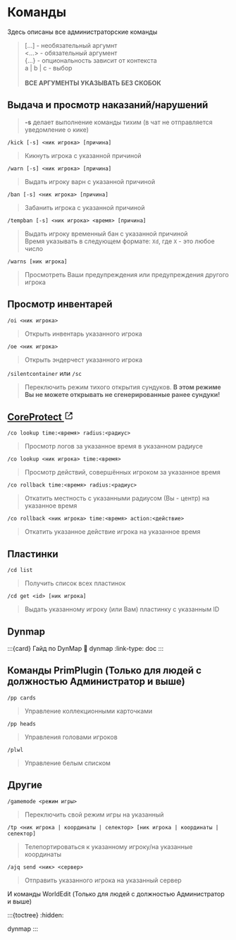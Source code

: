 # Команды
Здесь описаны все администраторские команды
> [...]     - необязательный аргумнт<br>
> <...>     - обязательный аргумент<br>
> {...}     - опциональность зависит от контекста<br>
> a | b | c - выбор<br>
> <br>
> **ВСЕ АРГУМЕНТЫ УКАЗЫВАТЬ БЕЗ СКОБОК**

## Выдача и просмотр наказаний/нарушений
> **-s** делает выполнение команды тихим (в чат не отправляется уведомление о кике)

`/kick [-s] <ник игрока> [причина]`
> Кикнуть игрока с указанной причиной

`/warn [-s] <ник игрока> [причина]`
> Выдать игроку варн с указанной причиной

`/ban [-s] <ник игрока> [причина]`
> Забанить игрока с указанной причиной

`/tempban [-s] <ник игрока> <время> [причина]`
> Выдать игроку временный бан с указанной причиной<br>
> Время указывать в следующем формате: `Xd`, где `X` - это любое число

`/warns [ник игрока]`
> Просмотреть Ваши предупреждения или предупреждения другого игрока

## Просмотр инвентарей
`/oi <ник игрока>`
> Открыть инвентарь указанного игрока

`/oe <ник игрока>`
> Открыть эндерчест указанного игрока

`/silentcontainer` или `/sc`
> Переключить режим тихого открытия сундуков.
> **В этом режиме Вы не можете открывать не сгенерированные ранее сундуки!**

<h2><a class="reference external" target="_blank" href="https://docs.coreprotect.net/commands/" rel="nofollow noopener">
    CoreProtect
    <svg xmlns="http://www.w3.org/2000/svg" fill="currentColor" height="1em" width="1em" stroke="none" viewBox="0 0 24 24"><path d="m13 3 3.293 3.293-7 7 1.414 1.414 7-7L21 11V3z"></path><path d="M19 19H5V5h7l-2-2H5c-1.103 0-2 .897-2 2v14c0 1.103.897 2 2 2h14c1.103 0 2-.897 2-2v-5l-2-2v7z"></path></svg>
</a></h2>

`/co lookup time:<время> radius:<радиус>`
> Просмотр логов за указанное время в указанном радиусе

`/co lookup <ник игрока> time:<время>`
> Просмотр действий, совершённых игроком за указанное время

`/co rollback time:<время> radius:<радиус>`
> Откатить местность с указанными радиусом (Вы - центр) на указанное время

`/co rollback <ник игрока> time:<время> action:<действие>`
> Откатить указанное действие игрока на указанное время 

## Пластинки
`/cd list`
> Получить список всех пластинок

`/cd get <id> [ник игрока]`
> Выдать указанному игроку (или Вам) пластинку с указанным ID

## Dynmap
:::{card} Гайд по DynMap
:link: dynmap
:link-type: doc
:::

## Команды PrimPlugin (Только для людей с должностью Администратор и выше)
`/pp cards`
> Управление коллекционными карточками

`/pp heads`
> Управления головами игроков

`/plwl`
> Управление белым списком

## Другие
`/gamemode <режим игры>`
> Переключить свой режим игры на указанный

`/tp <ник игрока | координаты | селектор> [ник игрока | координаты | селектор]`
> Телепортироваться к указанному игроку/на указанные координаты

`/ajq send <ник> <сервер>`
> Отправить указанного игрока на указанный сервер

И команды WorldEdit (Только для людей с должностью Администратор и выше)

:::{toctree}
:hidden:

dynmap
:::
